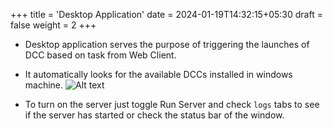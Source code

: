 +++
title = 'Desktop Application'
date = 2024-01-19T14:32:15+05:30
draft = false
weight = 2
+++

- Desktop application serves the purpose of triggering the launches of DCC based on task from Web Client.
- It automatically looks for the available DCCs installed in windows machine.
![Alt text](/MCStandalone.png)

- To turn on the server just toggle Run Server and check `logs` tabs to see if the server has started or check the status bar of the window.